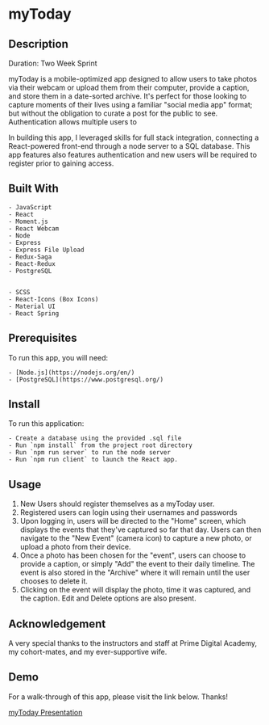 # myToday

## Description

Duration: Two Week Sprint

myToday is a mobile-optimized app designed to allow users to take photos via their webcam or upload them from their computer, provide a caption, and store them in a date-sorted archive. It's perfect for those looking to capture moments of their lives using a familiar "social media app" format; but without the obligation to curate a post for the public to see. Authentication allows multiple users to 

In building this app, I leveraged skills for full stack integration, connecting a React-powered front-end through a node server to a SQL database. This app features also features authentication and new users will be required to register prior to gaining access. 

## Built With

    - JavaScript
    - React
    - Moment.js
    - React Webcam
    - Node
    - Express
    - Express File Upload
    - Redux-Saga
    - React-Redux
    - PostgreSQL


    - SCSS
    - React-Icons (Box Icons)
    - Material UI
    - React Spring
    

## Prerequisites 

To run this app, you will need:

    - [Node.js](https://nodejs.org/en/)
    - [PostgreSQL](https://www.postgresql.org/)
    
## Install

To run this application:

    - Create a database using the provided .sql file
    - Run `npm install` from the project root directory
    - Run `npm run server` to run the node server
    - Run `npm run client` to launch the React app. 
    

## Usage

1. New Users should register themselves as a myToday user. 
2. Registered users can login using their usernames and passwords
3. Upon logging in, users will be directed to the "Home" screen, which displays the events that they've captured so far that day. Users can then navigate to the "New Event" (camera icon) to capture a new photo, or upload a photo from their device. 
4. Once a photo has been chosen for the "event", users can choose to provide a caption, or simply "Add" the event to their daily timeline. The event is also stored in the "Archive" where it will remain until the user chooses to delete it. 
5. Clicking on the event will display the photo, time it was captured, and the caption. Edit and Delete options are also present. 

## Acknowledgement

A very special thanks to the instructors and staff at Prime Digital Academy, my cohort-mates, and my ever-supportive wife. 

## Demo

For a walk-through of this app, please visit the link below. Thanks! 

[myToday Presentation](https://www.youtube.com/watch?v=RtXdq-n7Qh0)
